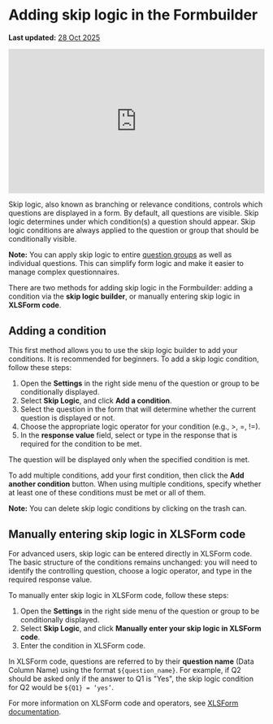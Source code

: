 # Adding skip logic in the Formbuilder
**Last updated:** <a href="https://github.com/kobotoolbox/docs/blob/01270a828ec846731411368326ba58114adda98e/source/skip_logic.md" class="reference">28 Oct 2025</a>


<iframe src="https://www.youtube.com/embed/uLSnoG0mqV4?si=63o4YeQUZWOsZmfF" style="width: 100%; aspect-ratio: 16 / 9; height: auto; border: 0;" title="YouTube video player" frameborder="0" allow="accelerometer; autoplay; clipboard-write; encrypted-media; gyroscope; picture-in-picture; web-share" allowfullscreen></iframe>

Skip logic, also known as branching or relevance conditions, controls which questions are displayed in a form. By default, all questions are visible. Skip logic determines under which condition(s) a question should appear. Skip logic conditions are always applied to the question or group that should be conditionally visible.

<p class="note">
    <strong>Note:</strong> You can apply skip logic to entire <a href="group_repeat.html">question groups</a> as well as individual questions. This can simplify form logic and make it easier to manage complex questionnaires.
</p>

There are two methods for adding skip logic in the Formbuilder: adding a condition via the **skip logic builder**, or manually entering skip logic in **XLSForm code**.

## Adding a condition

This first method allows you to use the skip logic builder to add your conditions. It is recommended for beginners. To add a skip logic condition, follow these steps:

1. Open the <i class="k-icon-settings"></i> **Settings** in the right side menu of the question or group to be conditionally displayed.
2. Select **Skip Logic**, and click **Add a condition**.
3. Select the question in the form that will determine whether the current question is displayed or not. 
4. Choose the appropriate logic operator for your condition (e.g., >, =, !=). 
5. In the **response value** field, select or type in the response that is required for the condition to be met. 

The question will be displayed only when the specified condition is met.

To add multiple conditions, add your first condition, then click the **Add another condition** button. When using multiple conditions, specify whether at least one of these conditions must be met or all of them.

<p class="note">
    <strong>Note:</strong> You can delete skip logic conditions by clicking on the <i class="k-icon-trash"></i> trash can.
</p>

## Manually entering skip logic in XLSForm code
For advanced users, skip logic can be entered directly in XLSForm code. The basic structure of the conditions remains unchanged: you will need to identify the controlling question, choose a logic operator, and type in the required response value. 

To manually enter skip logic in XLSForm code, follow these steps:
1. Open the <i class="k-icon-settings"></i> **Settings** in the right side menu of the question or group to be conditionally displayed.
2. Select **Skip Logic**, and click **Manually enter your skip logic in XLSForm code**.
3. Enter the condition in XLSForm code.

In XLSForm code, questions are referred to by their **question name** (Data Column Name) using the format `${question_name}`. For example, if Q2 should be asked only if the answer to Q1 is "Yes", the skip logic condition for Q2 would be `${Q1} = ‘yes’`.

<p class="note">
    For more information on XLSForm code and operators, see <a href="https://xlsform.org/en/#relevant">XLSForm documentation</a>.
</p>

